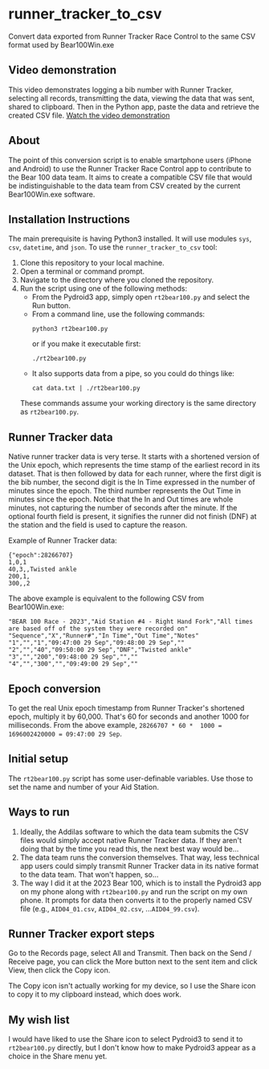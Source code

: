 # runner_tracker_to_csv
Convert data exported from Runner Tracker Race Control to the same CSV format used by Bear100Win.exe

## Video demonstration

This video demonstrates logging a bib number with Runner Tracker, selecting all records, 
transmitting the data, viewing the data that was sent, shared to clipboard. Then in the Python app,
paste the data and retrieve the created CSV file.
[Watch the video demonstration](https://youtu.be/HfJbVxb7Csc)

## About

The point of this conversion script is to enable smartphone users (iPhone and Android) to use the
Runner Tracker Race Control app to contribute to the Bear 100 data team. It aims to create a
compatible CSV file that would be indistinguishable to the data team from CSV created by the
current Bear100Win.exe software.

## Installation Instructions
The main prerequisite is having Python3 installed. It will use modules `sys`, `csv`, `datetime`, 
and `json`. To use the `runner_tracker_to_csv` tool:

1. Clone this repository to your local machine.
2. Open a terminal or command prompt.
3. Navigate to the directory where you cloned the repository.
4. Run the script using one of the following methods:
   - From the Pydroid3 app, simply open `rt2bear100.py` and select the Run button.
   - From a command line, use the following commands:
     ```
     python3 rt2bear100.py
     ```
     or if you make it executable first:
     ```
     ./rt2bear100.py
     ```
   - It also supports data from a pipe, so you could do things like:
     ```
     cat data.txt | ./rt2bear100.py
     ```
   These commands assume your working directory is the same directory as `rt2bear100.py`.

## Runner Tracker data

Native runner tracker data is very terse. It starts with a shortened version of the Unix epoch,
which represents the time stamp of the earliest record in its dataset. That is then followed by
data for each runner, where the first digit is the bib number, the second digit is the In Time
expressed in the number of minutes since the epoch. The third number represents the Out Time in
minutes since the epoch. Notice that the In and Out times are whole minutes, not capturing the
number of seconds after the minute. If the optional fourth field is present, it signifies the
runner did not finish (DNF) at the station and the field is used to capture the reason.

Example of Runner Tracker data:
```
{"epoch":28266707}
1,0,1
40,3,,Twisted ankle
200,1,
300,,2
```

The above example is equivalent to the following CSV from Bear100Win.exe:
```
"BEAR 100 Race - 2023","Aid Station #4 - Right Hand Fork","All times are based off of the system they were recorded on"
"Sequence","X","Runner#","In Time","Out Time","Notes"
"1","","1","09:47:00 29 Sep","09:48:00 29 Sep",""
"2","","40","09:50:00 29 Sep","DNF","Twisted ankle"
"3","","200","09:48:00 29 Sep","",""
"4","","300","","09:49:00 29 Sep",""
```

## Epoch conversion

To get the real Unix epoch timestamp from Runner Tracker's shortened epoch, multiply it by 60,000. 
That's 60 for seconds and another 1000 for milliseconds. From the above example, `28266707 * 60 * 
1000 = 1696002420000 = 09:47:00 29 Sep`.

## Initial setup

The `rt2bear100.py` script has some user-definable variables. Use those to set the name and number of
your Aid Station. 

## Ways to run

1. Ideally, the Addilas software to which the data team submits the CSV files would simply accept
native Runner Tracker data. If they aren't doing that by the time you read this, the next best way
would be...
2. The data team runs the conversion themselves. That way, less technical app users could simply
transmit Runner Tracker data in its native format to the data team. That won't happen, so...
3. The way I did it at the 2023 Bear 100, which is to install the Pydroid3 app on my phone along
with `rt2bear100.py` and run the script on my own phone. It prompts for data then converts it to the
properly named CSV file (e.g., `AID04_01.csv`, `AID04_02.csv`, ...`AID04_99.csv`).

## Runner Tracker export steps

Go to the Records page, select All and Transmit. Then back on the Send / Receive page, you can click
the More button next to the sent item and click View, then click the Copy icon. 

The Copy icon isn't actually working for my device, so I use the Share icon to copy it to my
clipboard instead, which does work.

## My wish list

I would have liked to use the Share icon to select Pydroid3 to send it to `rt2bear100.py` directly,
but I don't know how to make Pydroid3 appear as a choice in the Share menu yet.

